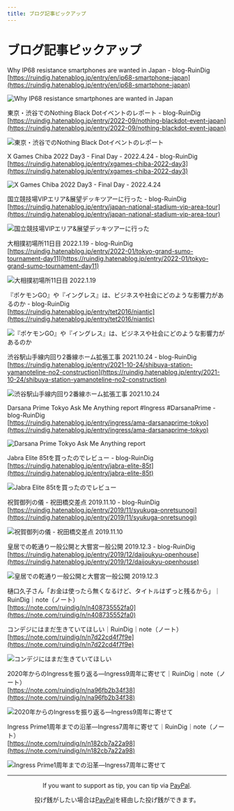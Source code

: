 ```yaml
---
title: ブログ記事ピックアップ
---
```


# ブログ記事ピックアップ

Why IP68 resistance smartphones are wanted in Japan - blog-RuinDig<br>
[https://ruindig.hatenablog.jp/entry/en/ip68-smartphone-japan](https://ruindig.hatenablog.jp/entry/en/ip68-smartphone-japan)

![Why IP68 resistance smartphones are wanted in Japan](https://user-images.githubusercontent.com/20723919/197956843-b31917f3-43c7-45ef-86d8-539e20ff517b.JPG)

東京・渋谷でのNothing Black Dotイベントのレポート - blog-RuinDig<br>
[https://ruindig.hatenablog.jp/entry/2022-09/nothing-blackdot-event-japan](https://ruindig.hatenablog.jp/entry/2022-09/nothing-blackdot-event-japan)

![東京・渋谷でのNothing Black Dotイベントのレポート](https://user-images.githubusercontent.com/20723919/188820731-b9f3c642-2a34-4709-8630-a39768c59ce8.JPG)

X Games Chiba 2022 Day3 - Final Day - 2022.4.24 - blog-RuinDig<br>
[https://ruindig.hatenablog.jp/entry/xgames-chiba-2022-day3](https://ruindig.hatenablog.jp/entry/xgames-chiba-2022-day3)

![X Games Chiba 2022 Day3 - Final Day - 2022.4.24](https://user-images.githubusercontent.com/20723919/183930410-404fcdc4-4b3a-475c-90ea-309144c02b37.jpg)

国立競技場VIPエリア&展望デッキツアーに行った - blog-RuinDig<br>
[https://ruindig.hatenablog.jp/entry/japan-national-stadium-vip-area-tour](https://ruindig.hatenablog.jp/entry/japan-national-stadium-vip-area-tour)

![国立競技場VIPエリア&展望デッキツアーに行った](https://user-images.githubusercontent.com/20723919/180599136-19810da0-7e0e-4f01-a7ad-95a086ae3a44.JPG)

大相撲初場所11日目 2022.1.19 - blog-RuinDig<br>
[https://ruindig.hatenablog.jp/entry/2022-01/tokyo-grand-sumo-tournament-day11](https://ruindig.hatenablog.jp/entry/2022-01/tokyo-grand-sumo-tournament-day11)

![大相撲初場所11日目 2022.1.19](https://user-images.githubusercontent.com/20723919/182346498-73e9f51f-a664-46c2-b974-a6b19a2fd370.jpg)

『ポケモンGO』や『イングレス』は、ビジネスや社会にどのような影響力があるのか - blog-RuinDig<br>
[https://ruindig.hatenablog.jp/entry/tet2016/niantic](https://ruindig.hatenablog.jp/entry/tet2016/niantic)

![『ポケモンGO』や『イングレス』は、ビジネスや社会にどのような影響力があるのか](https://user-images.githubusercontent.com/20723919/141642487-b7143723-bc72-4a3e-9b95-789f03aabb59.jpg)

渋谷駅山手線内回り2番線ホーム拡張工事 2021.10.24 - blog-RuinDig<br>
[https://ruindig.hatenablog.jp/entry/2021-10-24/shibuya-station-yamanoteline-no2-construction](https://ruindig.hatenablog.jp/entry/2021-10-24/shibuya-station-yamanoteline-no2-construction)

![渋谷駅山手線内回り2番線ホーム拡張工事 2021.10.24](https://user-images.githubusercontent.com/20723919/141642526-5674aff6-37f1-447d-89c2-8c5d3be87b0f.jpg)

Darsana Prime Tokyo Ask Me Anything report #Ingress #DarsanaPrime - blog-RuinDig<br>
[https://ruindig.hatenablog.jp/entry/ingress/ama-darsanaprime-tokyo](https://ruindig.hatenablog.jp/entry/ingress/ama-darsanaprime-tokyo)

![Darsana Prime Tokyo Ask Me Anything report](https://user-images.githubusercontent.com/20723919/141644371-e4371035-c23e-41c4-bfc5-f29f39928d48.jpg)

Jabra Elite 85tを買ったのでレビュー - blog-RuinDig<br>
[https://ruindig.hatenablog.jp/entry/jabra-elite-85t](https://ruindig.hatenablog.jp/entry/jabra-elite-85t)

![Jabra Elite 85tを買ったのでレビュー](https://user-images.githubusercontent.com/20723919/141656068-d66930ab-cdea-4b7e-b8c9-e222c297a226.jpg)

祝賀御列の儀 - 祝田橋交差点 2019.11.10 - blog-RuinDig<br>
[https://ruindig.hatenablog.jp/entry/2019/11/syukuga-onretsunogi](https://ruindig.hatenablog.jp/entry/2019/11/syukuga-onretsunogi)

![祝賀御列の儀 - 祝田橋交差点 2019.11.10](https://user-images.githubusercontent.com/20723919/188251958-099e9694-c80d-42a6-8caf-f88a111136f6.jpg)

皇居での乾通り一般公開と大嘗宮一般公開 2019.12.3 - blog-RuinDig<br>
[https://ruindig.hatenablog.jp/entry/2019/12/daijoukyu-openhouse](https://ruindig.hatenablog.jp/entry/2019/12/daijoukyu-openhouse)

![皇居での乾通り一般公開と大嘗宮一般公開 2019.12.3](https://user-images.githubusercontent.com/20723919/188251951-f41581c8-51e1-460f-a5f2-ac2d5ee0a93c.jpg)

樋口久子さん「お金は使ったら無くなるけど、タイトルはずっと残るから」｜RuinDig｜note（ノート）<br>
[https://note.com/ruindig/n/n408735552fa0](https://note.com/ruindig/n/n408735552fa0)

コンデジにはまだ生きていてほしい｜RuinDig｜note（ノート）<br>
[https://note.com/ruindig/n/n7d22cd4f7f9e](https://note.com/ruindig/n/n7d22cd4f7f9e)

![コンデジにはまだ生きていてほしい](https://user-images.githubusercontent.com/20723919/187373571-d54ee57d-8c5f-4fe5-84c9-9b2da366f339.jpg)

2020年からのIngressを振り返る―Ingress9周年に寄せて｜RuinDig｜note（ノート）<br>
[https://note.com/ruindig/n/na96fb2b34f38](https://note.com/ruindig/n/na96fb2b34f38)

![2020年からのIngressを振り返る―Ingress9周年に寄せて](https://user-images.githubusercontent.com/20723919/143670001-0f6bc23f-b19d-48d7-9f44-c0743836bfad.jpg)

Ingress Prime1周年までの沿革―Ingress7周年に寄せて｜RuinDig｜note（ノート）<br>
[https://note.com/ruindig/n/n182cb7a22a98](https://note.com/ruindig/n/n182cb7a22a98)

![Ingress Prime1周年までの沿革―Ingress7周年に寄せて](https://user-images.githubusercontent.com/20723919/143670067-4bd361e5-95a8-4dac-8343-e030da1f9b46.jpeg)

<hr>

<div style="text-align:center"><p>If you want to support as tip, you can tip via <a href="https://paypal.me/ruindig">PayPal</a>.</p></div>

<div style="text-align:center"><p>投げ銭がしたい場合は<a href="https://paypal.me/ruindig">PayPal</a>を経由した投げ銭ができます。</p></div>

<script src="https://codoc.jp/js/cms.js" data-css="blue" data-usercode="c9TQJjS1dA" charset="UTF-8" defer></script><div id="codoc-entry-8FY1GS5i0A" class="codoc-entries" data-without-body="1" data-support-button-text="RuinDigに100円から投げ銭/Tip from 100JPY" data-show-like="0" data-show-about-codoc="0" data-support-message="よろしければここから投げ銭ができます。ブログと写真と動画の活力になります。Tip here will be energy for blog, photos and videos."></div>
